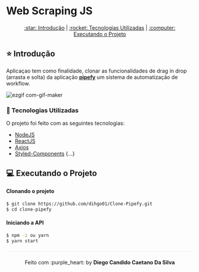 # Web Scraping JS

<div align="center" style="margin: 20px;">
  <p align="center" >
  <a href="#star-prévia-da-aplicação"> :star: Introdução</a> |
  <a href="#rocket-tecnologias-usadas"> :rocket: Tecnologias Utilizadas</a> |
  <a href="#computer-executando-o-projeto"> :computer: Executando o Projeto </a> 
  </p>
</div>

## :star: Introdução
Aplicaçao tem como finalidade, clonar as funcionalidades de drag in drop (arrasta e solta) da aplicação <strong><a href="https://www.pipefy.com/">pipefy</a></strong> um sistema de 
automatização de workflow.

![ezgif com-gif-maker](https://user-images.githubusercontent.com/49100518/133426948-0c518538-fa45-46af-8db1-df6af106f1f0.gif)


### :rocket: Tecnologias Utilizadas

O projeto foi feito com as seguintes tecnologias:

- [NodeJS](https://nodejs.org/en/)
- [ReactJS](https://pt-br.reactjs.org/)
- [Axios](https://axios-http.com/docs/intro)
- [Styled-Components](https://styled-components.com/)
{...}

## :computer: Executando o Projeto
#### Clonando o projeto
```sh
$ git clone https://github.com/dihgo01/Clone-Pipefy.git
$ cd clone-pipefy
```
#### Iniciando a API
```sh
$ npm -i ou yarn 
$ yarn start
```
<p align="center" style="margin-top: 20px; border-top: 1px solid #eee; padding-top: 20px;">Feito com :purple_heart: by <strong> Diego Candido Caetano Da Silva</strong> </p>


